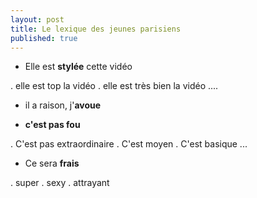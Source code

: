 ```yaml
---
layout: post
title: Le lexique des jeunes parisiens
published: true
---
```


* Elle est **stylée** cette vidéo

. elle est top la vidéo
. elle est très bien la vidéo
....

*  il a raison, j'**avoue**

* **c'est pas fou**

. C'est pas extraordinaire
. C'est moyen
. C'est basique
...

* Ce sera **frais**

. super
. sexy
. attrayant
